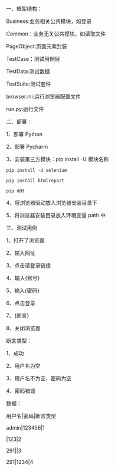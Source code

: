 
一、框架结构：

Business:业务相关公共模块，如登录

Common：业务无关公共模块，如读取文件

PageObject:页面元素封装

TestCase：测试用例层

TestData:测试数据

TestSuite:测试套件

browser.ini:运行浏览器配置文件

run.py:运行文件


二、部署：

1、部署 Python

2、部署 Pycharm

3、安装第三方模块：pip install -U 模块名称

    pip install -U selenium
    
    pip install htmlreport
    
    pip ddt
    
4、将浏览器驱动放入浏览器安装目录下

5、将浏览器安装目录放入环境变量 path 中




三、测试用例

1、打开了浏览器

2、输入网址

3、点击请登录链接

4、输入{账号}

5、输入{密码}

6、点击登录

7、{断言}

8、关闭浏览器


断言类型：

1、成功

2、用户名为空

3、用户名不为空，密码为空

4、密码错误

数据：

用户名|密码|断言类型

admin|123456|1

|123|2

291||3

291|1234|4

